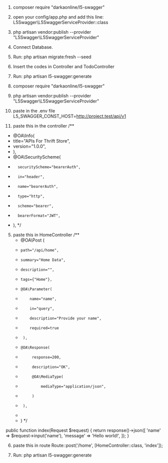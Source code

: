 1. composer require "darkaonline/l5-swagger"
2. open your config/app.php and add this line: L5Swagger\L5SwaggerServiceProvider::class
3. php artisan vendor:publish --provider "L5Swagger\L5SwaggerServiceProvider"
4. Connect Database.
5. Run: php artisan migrate:fresh --seed
6. Insert the codes in Controller and TodoController
7. Run: php artisan l5-swagger:generate





1. composer require "darkaonline/l5-swagger"
2. php artisan vendor:publish --provider "L5Swagger\L5SwaggerServiceProvider"
3. paste in the .env file
   L5_SWAGGER_CONST_HOST=http://project.test/api/v1
4. paste this in the controller
/**
 * @OA\Info(
 *    title="APIs For Thrift Store",
 *    version="1.0.0",
 * ),
 *   @OA\SecurityScheme(
 *       securityScheme="bearerAuth",
 *       in="header",
 *       name="bearerAuth",
 *       type="http",
 *       scheme="bearer",
 *       bearerFormat="JWT",
 *    ),
 */
5. paste this in HomeController
/**
    * @OA\Post (
    *     path="/api/home",
    *     summary="Home Data",
    *     description="",
    *     tags={"Home"},
    *     @OA\Parameter(
    *         name="name",
    *         in="query",
    *         description="Provide your name",
    *         required=true
    *      ),
    *     @OA\Response(
    *          response=200,
    *          description="OK",
    *          @OA\MediaType(
    *              mediaType="application/json",
    *          )
    *      ),
    *
    * )
*/

public function index(Request $request)
{
    return response()->json([
        'name' => $request->input('name'),
        'message' => 'Hello world!',
    ]);
}

6. paste this in route
Route::post('/home', [HomeController::class, 'index']);

7. Run: php artisan l5-swagger:generate
